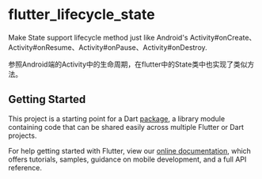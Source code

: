 # flutter_lifecycle_state

Make State support lifecycle method just like Android&#x27;s Activity#onCreate、 Activity#onResume、Activity#onPause、Activity#onDestroy.

参照Android端的Activity中的生命周期，在flutter中的State类中也实现了类似方法。

## Getting Started

This project is a starting point for a Dart
[package](https://flutter.io/developing-packages/),
a library module containing code that can be shared easily across
multiple Flutter or Dart projects.

For help getting started with Flutter, view our 
[online documentation](https://flutter.io/docs), which offers tutorials, 
samples, guidance on mobile development, and a full API reference.
